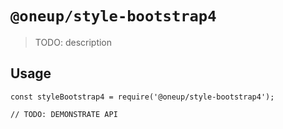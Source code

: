 # `@oneup/style-bootstrap4`

> TODO: description

## Usage

```
const styleBootstrap4 = require('@oneup/style-bootstrap4');

// TODO: DEMONSTRATE API
```
